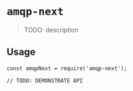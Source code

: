 # `amqp-next`

> TODO: description

## Usage

```
const amqpNext = require('amqp-next');

// TODO: DEMONSTRATE API
```
